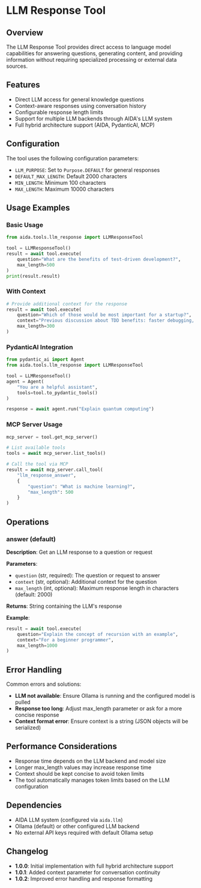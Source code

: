 # LLM Response Tool

## Overview
The LLM Response Tool provides direct access to language model capabilities for answering questions, generating content, and providing information without requiring specialized processing or external data sources.

## Features
- Direct LLM access for general knowledge questions
- Context-aware responses using conversation history
- Configurable response length limits
- Support for multiple LLM backends through AIDA's LLM system
- Full hybrid architecture support (AIDA, PydanticAI, MCP)

## Configuration
The tool uses the following configuration parameters:

- `LLM_PURPOSE`: Set to `Purpose.DEFAULT` for general responses
- `DEFAULT_MAX_LENGTH`: Default 2000 characters
- `MIN_LENGTH`: Minimum 100 characters
- `MAX_LENGTH`: Maximum 10000 characters

## Usage Examples

### Basic Usage
```python
from aida.tools.llm_response import LLMResponseTool

tool = LLMResponseTool()
result = await tool.execute(
    question="What are the benefits of test-driven development?",
    max_length=500
)
print(result.result)
```

### With Context
```python
# Provide additional context for the response
result = await tool.execute(
    question="Which of those would be most important for a startup?",
    context="Previous discussion about TDD benefits: faster debugging, better design, documentation",
    max_length=300
)
```

### PydanticAI Integration
```python
from pydantic_ai import Agent
from aida.tools.llm_response import LLMResponseTool

tool = LLMResponseTool()
agent = Agent(
    "You are a helpful assistant",
    tools=tool.to_pydantic_tools()
)

response = await agent.run("Explain quantum computing")
```

### MCP Server Usage
```python
mcp_server = tool.get_mcp_server()

# List available tools
tools = await mcp_server.list_tools()

# Call the tool via MCP
result = await mcp_server.call_tool(
    "llm_response_answer",
    {
        "question": "What is machine learning?",
        "max_length": 500
    }
)
```

## Operations

### answer (default)
**Description**: Get an LLM response to a question or request

**Parameters**:
- `question` (str, required): The question or request to answer
- `context` (str, optional): Additional context for the question
- `max_length` (int, optional): Maximum response length in characters (default: 2000)

**Returns**: String containing the LLM's response

**Example**:
```python
result = await tool.execute(
    question="Explain the concept of recursion with an example",
    context="For a beginner programmer",
    max_length=1000
)
```

## Error Handling
Common errors and solutions:

- **LLM not available**: Ensure Ollama is running and the configured model is pulled
- **Response too long**: Adjust max_length parameter or ask for a more concise response
- **Context format error**: Ensure context is a string (JSON objects will be serialized)

## Performance Considerations
- Response time depends on the LLM backend and model size
- Longer max_length values may increase response time
- Context should be kept concise to avoid token limits
- The tool automatically manages token limits based on the LLM configuration

## Dependencies
- AIDA LLM system (configured via `aida.llm`)
- Ollama (default) or other configured LLM backend
- No external API keys required with default Ollama setup

## Changelog
- **1.0.0**: Initial implementation with full hybrid architecture support
- **1.0.1**: Added context parameter for conversation continuity
- **1.0.2**: Improved error handling and response formatting
